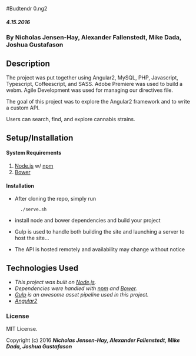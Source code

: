 #Budtendr 0.ng2

####  _4.15.2016_

### By Nicholas Jensen-Hay, Alexander Fallenstedt, Mike Dada, Joshua Gustafason

## Description


The project was put together using Angular2, MySQL, PHP, Javascript, Typescript, Coffeescript, and SASS. Adobe Premiere was used to build a webm. Agile Development was used for managing our directives file.

The goal of this project was to explore the Angular2 framework and to write a custom API.

Users can search, find, and explore cannabis strains.

## Setup/Installation

#### System Requirements

1. [Node.js](https://nodejs.org/en/) w/ [npm](https://www.npmjs.com/)
2. [Bower](http://bower.io/)

#### Installation

* After cloning the repo, simply run

        ./serve.sh

* install node and bower dependencies and build your project

* Gulp is used to handle both building the site and launching a server to host the site...

* The API is hosted remotely and availability may change without notice


## Technologies Used

* _This project was built on [Node.js](https://nodejs.org/en/)._
* _Dependencies were handled with [npm](https://www.npmjs.com/) and [Bower](http://bower.io/)._
* _[Gulp](http://gulpjs.com/) is an awesome asset pipeline used in this project._
* _[Angular2](https://angular.io/)_

### License

MIT License.

Copyright (c) 2016 **_Nicholas Jensen-Hay, Alexander Fallenstedt, Mike Dada, Joshua Gustafason_**
